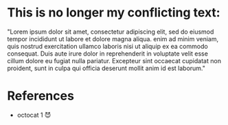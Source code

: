 
# This is no longer my conflicting text:


"Lorem ipsum dolor sit amet, 
consectetur adipiscing elit, 
sed do eiusmod tempor incididunt 
ut labore et dolore magna aliqua. 
enim ad minim veniam, quis nostrud 
exercitation ullamco laboris nisi ut 
aliquip ex ea commodo consequat. Duis 
aute irure dolor in reprehenderit in 
voluptate velit esse cillum dolore eu 
fugiat nulla pariatur. Excepteur sint 
occaecat cupidatat non proident, sunt 
in culpa qui officia deserunt mollit 
anim id est laborum."

# References

* octocat 1 😈

